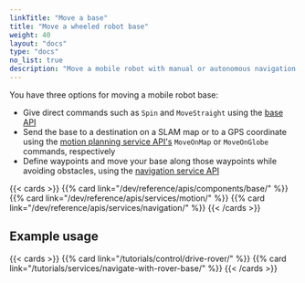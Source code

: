 ```yaml
---
linkTitle: "Move a base"
title: "Move a wheeled robot base"
weight: 40
layout: "docs"
type: "docs"
no_list: true
description: "Move a mobile robot with manual or autonomous navigation."
---
```


You have three options for moving a mobile robot base:

- Give direct commands such as `Spin` and `MoveStraight` using the [base API](/dev/reference/apis/components/base/)
- Send the base to a destination on a SLAM map or to a GPS coordinate using the [motion planning service API's](/dev/reference/apis/services/motion/) `MoveOnMap` or `MoveOnGlobe` commands, respectively
- Define waypoints and move your base along those waypoints while avoiding obstacles, using the [navigation service API](/dev/reference/apis/services/navigation)

{{< cards >}}
{{% card link="/dev/reference/apis/components/base/" %}}
{{% card link="/dev/reference/apis/services/motion/" %}}
{{% card link="/dev/reference/apis/services/navigation/" %}}
{{< /cards >}}

## Example usage

{{< cards >}}
{{% card link="/tutorials/control/drive-rover/" %}}
{{% card link="/tutorials/services/navigate-with-rover-base/" %}}
{{< /cards >}}
